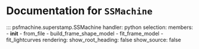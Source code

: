 # Documentation for `SSMachine`

::: psfmachine.superstamp.SSMachine
    handler: python
    selection:
      members:
        - __init__
        - from_file
        - build_frame_shape_model
        - fit_frame_model
        - fit_lightcurves
    rendering:
      show_root_heading: false
      show_source: false
